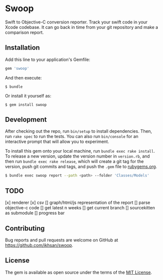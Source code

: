 # Swoop

Swift to Objective-C conversion reporter. Track your swift code in your Xcode codebase. It can go back in time from your git repository and make a comparison report.

## Installation

Add this line to your application's Gemfile:

```ruby
gem 'swoop'
```

And then execute:

    $ bundle

Or install it yourself as:

    $ gem install swoop

## Development

After checking out the repo, run `bin/setup` to install dependencies. Then, run `rake spec` to run the tests. You can also run `bin/console` for an interactive prompt that will allow you to experiment.

To install this gem onto your local machine, run `bundle exec rake install`. To release a new version, update the version number in `version.rb`, and then run `bundle exec rake release`, which will create a git tag for the version, push git commits and tags, and push the `.gem` file to [rubygems.org](https://rubygems.org).

```bash
$ bundle exec swoop report --path <path> --folder 'Classes/Models'
```

## TODO

[x] renderer
  [x] csv
  [] graph/html/js representation of the report
[] parse objective-c code
[] get latest n weeks
[] get current branch
[] sourcekitten as submodule
[] progress bar

## Contributing

Bug reports and pull requests are welcome on GitHub at https://github.com/ikhsan/swoop.


## License

The gem is available as open source under the terms of the [MIT License](http://opensource.org/licenses/MIT).
